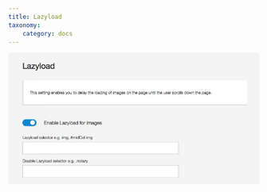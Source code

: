 ```yaml
---
title: Lazyload
taxonomy:
    category: docs
---
```




![Lazyload images](/images/documentation/effects/lazyload.jpg)
 
